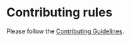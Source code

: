 # Contributing rules

Please follow the
[Contributing Guidelines](
https://github.com/scality/Guidelines/blob/master/CONTRIBUTING.md).
